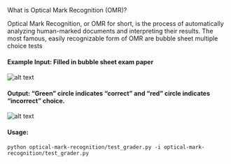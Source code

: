 What is Optical Mark Recognition (OMR)?

Optical Mark Recognition, or OMR for short, is the process of automatically analyzing human-marked documents and interpreting their results.
The most famous, easily recognizable form of OMR are bubble sheet multiple choice tests

#### Example Input: Filled in bubble sheet exam paper
![alt text](https://github.com/yasersakkaf/OMR/blob/master/optical-mark-recognition/images/test_01.png)

 #### Output: “Green” circle indicates “correct” and “red” circle indicates “incorrect” choice.
 ![alt text](https://github.com/yasersakkaf/OMR/blob/master/optical-mark-recognition/images/exam.jpg)

#### Usage:

`python optical-mark-recognition/test_grader.py -i optical-mark-recognition/test_grader.py`
